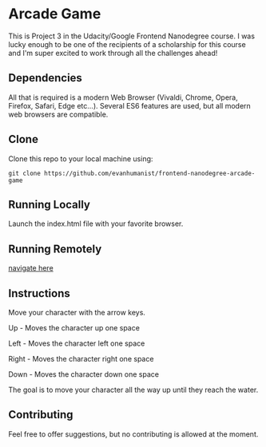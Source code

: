 # Arcade Game
This is Project 3 in the Udacity/Google Frontend Nanodegree course. I was lucky enough to be one of the recipients of a scholarship for this course and I'm super excited to work through all the challenges ahead!

## Dependencies
All that is required is a modern Web Browser (Vivaldi, Chrome, Opera, Firefox, Safari, Edge etc...). Several ES6 features are used, but all modern web browsers are compatible.

## Clone
Clone this repo to your local machine using:

`git clone https://github.com/evanhumanist/frontend-nanodegree-arcade-game`

## Running Locally
Launch the index.html file with your favorite browser.

## Running Remotely
[navigate here](https://evanhumanist.github.io/frontend-nanodegree-arcade-game/index.html)

## Instructions
Move your character with the arrow keys.

Up - Moves the character up one space

Left - Moves the character left one space

Right - Moves the character right one space

Down - Moves the character down one space

The goal is to move your character all the way up until they reach the water.

## Contributing
Feel free to offer suggestions, but no contributing is allowed at the moment.
